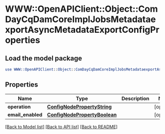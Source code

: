 # WWW::OpenAPIClient::Object::ComDayCqDamCoreImplJobsMetadataexportAsyncMetadataExportConfigProperties

## Load the model package
```perl
use WWW::OpenAPIClient::Object::ComDayCqDamCoreImplJobsMetadataexportAsyncMetadataExportConfigProperties;
```

## Properties
Name | Type | Description | Notes
------------ | ------------- | ------------- | -------------
**operation** | [**ConfigNodePropertyString**](ConfigNodePropertyString.md) |  | [optional] 
**email_enabled** | [**ConfigNodePropertyBoolean**](ConfigNodePropertyBoolean.md) |  | [optional] 

[[Back to Model list]](../README.md#documentation-for-models) [[Back to API list]](../README.md#documentation-for-api-endpoints) [[Back to README]](../README.md)


